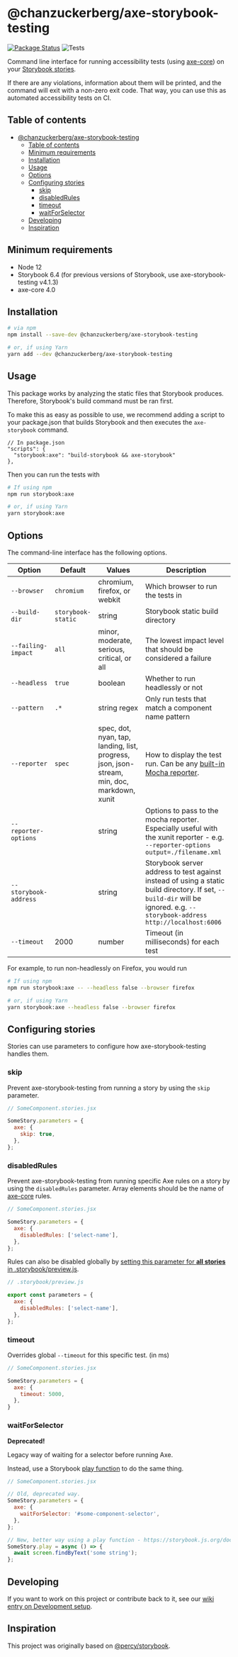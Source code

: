 # @chanzuckerberg/axe-storybook-testing

[![Package Status](https://img.shields.io/npm/v/@chanzuckerberg/axe-storybook-testing.svg)](https://www.npmjs.com/package/@chanzuckerberg/axe-storybook-testing) ![Tests](https://github.com/chanzuckerberg/axe-storybook-testing/workflows/Tests/badge.svg)

Command line interface for running accessibility tests (using [axe-core](https://github.com/dequelabs/axe-core)) on your [Storybook stories](https://storybook.js.org/docs/react/api/csf).

If there are any violations, information about them will be printed, and the command will exit with a non-zero exit code. That way, you can use this as automated accessibility tests on CI.

## Table of contents

- [@chanzuckerberg/axe-storybook-testing](#chanzuckerbergaxe-storybook-testing)
  - [Table of contents](#table-of-contents)
  - [Minimum requirements](#minimum-requirements)
  - [Installation](#installation)
  - [Usage](#usage)
  - [Options](#options)
  - [Configuring stories](#configuring-stories)
    - [skip](#skip)
    - [disabledRules](#disabledrules)
    - [timeout](#timeout)
    - [waitForSelector](#waitforselector)
  - [Developing](#developing)
  - [Inspiration](#inspiration)

## Minimum requirements

- Node 12
- Storybook 6.4 (for previous versions of Storybook, use axe-storybook-testing v4.1.3)
- axe-core 4.0

## Installation

```sh
# via npm
npm install --save-dev @chanzuckerberg/axe-storybook-testing

# or, if using Yarn
yarn add --dev @chanzuckerberg/axe-storybook-testing
```

## Usage

This package works by analyzing the static files that Storybook produces. Therefore, Storybook's build command must be ran first.

To make this as easy as possible to use, we recommend adding a script to your package.json that builds Storybook and then executes the `axe-storybook` command.

```jsonc
// In package.json
"scripts": {
  "storybook:axe": "build-storybook && axe-storybook"
},
```

Then you can run the tests with

```sh
# If using npm
npm run storybook:axe

# or, if using Yarn
yarn storybook:axe
```

## Options

The command-line interface has the following options.

Option|Default|Values|Description
-|-|-|-
`--browser`|`chromium`|chromium, firefox, or webkit|Which browser to run the tests in
`--build-dir`|`storybook-static`|string|Storybook static build directory
`--failing-impact`|`all`|minor, moderate, serious, critical, or all|The lowest impact level that should be considered a failure
`--headless`|`true`|boolean|Whether to run headlessly or not
`--pattern`|`.*`|string regex|Only run tests that match a component name pattern
`--reporter`|`spec`|spec, dot, nyan, tap, landing, list, progress, json, json-stream, min, doc, markdown, xunit|How to display the test run. Can be any [built-in Mocha reporter](https://mochajs.org/#reporters).
`--reporter-options`||string|Options to pass to the mocha reporter. Especially useful with the xunit reporter - e.g. `--reporter-options output=./filename.xml`
`--storybook-address`||string|Storybook server address to test against instead of using a static build directory. If set, `--build-dir` will be ignored. e.g. `--storybook-address http://localhost:6006`
`--timeout`|2000|number|Timeout (in milliseconds) for each test

For example, to run non-headlessly on Firefox, you would run

```sh
# If using npm
npm run storybook:axe -- --headless false --browser firefox

# or, if using Yarn
yarn storybook:axe --headless false --browser firefox
```

## Configuring stories

Stories can use parameters to configure how axe-storybook-testing handles them.

### skip

Prevent axe-storybook-testing from running a story by using the `skip` parameter.

```jsx
// SomeComponent.stories.jsx

SomeStory.parameters = {
  axe: {
    skip: true,
  },
};
```

### disabledRules

Prevent axe-storybook-testing from running specific Axe rules on a story by using the `disabledRules` parameter.
Array elements should be the name of [axe-core](https://github.com/dequelabs/axe-core/blob/develop/doc/rule-descriptions.md.) rules.

```jsx
// SomeComponent.stories.jsx

SomeStory.parameters = {
  axe: {
    disabledRules: ['select-name'],
  },
};
```

Rules can also be disabled globally by [setting this parameter for **all stories** in .storybook/preview.js](https://storybook.js.org/docs/react/writing-stories/parameters#global-parameters).

```jsx
// .storybook/preview.js

export const parameters = {
  axe: {
    disabledRules: ['select-name'],
  },
};
```

### timeout

Overrides global `--timeout` for this specific test. (in ms)

```jsx
// SomeComponent.stories.jsx

SomeStory.parameters = {
  axe: {
    timeout: 5000,
  },
}
```

### waitForSelector

**Deprecated!**

Legacy way of waiting for a selector before running Axe.

Instead, use a Storybook [play function](https://storybook.js.org/docs/react/writing-stories/play-function) to do the same thing.

```jsx
// SomeComponent.stories.jsx

// Old, deprecated way.
SomeStory.parameters = {
  axe: {
    waitForSelector: '#some-component-selector',
  },
};

// New, better way using a play function - https://storybook.js.org/docs/react/writing-stories/play-function
SomeStory.play = async () => {
  await screen.findByText('some string');
};
```

## Developing

If you want to work on this project or contribute back to it, see our [wiki entry on Development setup](https://github.com/chanzuckerberg/axe-storybook-testing/wiki/Development-setup).

## Inspiration

This project was originally based on [@percy/storybook](https://github.com/percy/percy-storybook).
